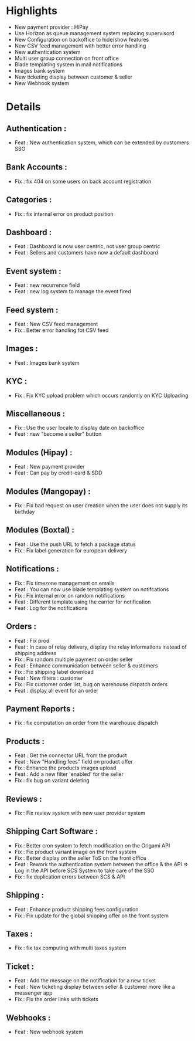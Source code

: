 # Highlights

* New payment provider : HiPay
* Use Horizon as queue management system replacing supervisord
* New Configuration on backoffice to hide/show features
* New CSV feed management with better error handling
* New authentication system
* Multi user group connection on front office
* Blade templating system in mail notifications
* Images bank system
* New ticketing display between customer & seller
* New Webhook system


# Details

## Authentication : 
* Feat : New authentication system, which can be extended by customers SSO
    
## Bank Accounts :
* Fix : fix 404 on some users on back account registration
  		
## Categories : 
* Fix : fix internal error on product position

## Dashboard : 
* Feat : Dashboard is now user centric, not user group centric
* Feat : Sellers and customers have now a default dashboard
     
## Event system :
* Feat : new recurrence field
* Feat : new log system to manage the event fired
  
## Feed system :
* Feat : New CSV feed management
* Fix : Better error handling fot CSV feed

## Images : 
* Feat : Images bank system
          
## KYC : 
* Fix : Fix KYC upload problem which occurs randomly on KYC Uploading
  
## Miscellaneous :
* Fix : Use the user locale to display date on backoffice
* Feat : new "become a seller" button
    
## Modules (Hipay) :
* Feat : New payment provider
* Feat : Can pay by credit-card & SDD
      
## Modules (Mangopay) :
* Fix : Fix bad request on user creation when the user does not supply its birthday

## Modules (Boxtal) :
* Feat : Use the push URL to fetch a package status
* Fix : Fix label generation for european delivery

## Notifications :
* Fix : Fix timezone management on emails
* Feat : You can now use blade templating system on notifcations
* Fix : Fix internal error on random notifications
* Feat : Different template using the carrier for notification
* Feat : Log for the notifications

## Orders :
* Feat : Fix prod
* Feat : In case of relay delivery, display the relay informations instead of shipping address
* Fix : Fix random multiple payment on order seller
* Feat : Enhance communication between seller & customers
* Fix : Fix shipping label download
* Feat : New filters : customer
* Fix : Fix customer order list, bug on warehouse dispatch orders
* Feat : display all event for an order
 
## Payment Reports : 
* Fix : fix computation on order from the warehouse dispatch

## Products :
* Feat : Get the connector URL from the product
* Feat : New "Handling fees" field on product offer
* Fix : Enhance the products images upload
* Feat : Add a new filter 'enabled' for the seller
* Fix : fix bug on variant deleting
        
## Reviews :
* Fix : Fix review system with new user provider system
  
## Shipping Cart Software : 
* Fix : Better cron system to fetch modification on the Origami API
* Fix : Fix product variant image on the front system
* Fix : Better display on the seller ToS on the front office
* Feat : Rework the authentication system between the office & the API => Log in the API before SCS System to take care of the SSO
* Fix : fix duplication errors between SCS & API
    
## Shipping :
* Feat : Enhance product shipping fees configuration
* Fix : Fix update for the global shipping offer on the front system

## Taxes : 
* Fix : fix tax computing with multi taxes system
    
## Ticket :
* Feat : Add the message on the notification for a new ticket
* Feat : New ticketing display between seller & customer more like a messenger app
* Fix : Fix the order links with tickets

## Webhooks :
* Feat : New webhook system
